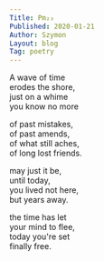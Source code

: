 ```yaml
---
Title: Pm₂₃  
Published: 2020-01-21
Author: Szymon  
Layout: blog  
Tag: poetry  
---
```

A wave of time  
erodes the shore,  
just on a whime  
you know no more  

of past mistakes,  
of past amends,  
of what still aches,  
of long lost friends.  

may just it be,  
until today,  
you lived not here,  
but years away.  

the time has let  
your mind to flee,  
today you're set  
finally free.  
